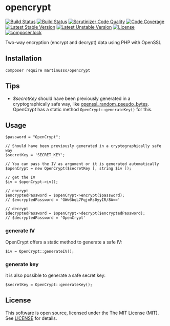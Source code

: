 # opencrypt

[![Build Status](https://travis-ci.org/martinusso/opencrypt.svg?branch=master)](https://travis-ci.org/martinusso/opencrypt)
[![Build Status](https://scrutinizer-ci.com/g/martinusso/opencrypt/badges/build.png?b=master)](https://scrutinizer-ci.com/g/martinusso/opencrypt/build-status/master)
[![Scrutinizer Code Quality](https://scrutinizer-ci.com/g/martinusso/opencrypt/badges/quality-score.png?b=master)](https://scrutinizer-ci.com/g/martinusso/opencrypt/?branch=master)
[![Code Coverage](https://scrutinizer-ci.com/g/martinusso/opencrypt/badges/coverage.png?b=master)](https://scrutinizer-ci.com/g/martinusso/opencrypt/?branch=master)
[![Latest Stable Version](https://poser.pugx.org/martinusso/opencrypt/v/stable)](https://packagist.org/packages/martinusso/opencrypt)
[![Latest Unstable Version](https://poser.pugx.org/martinusso/opencrypt/v/unstable)](https://packagist.org/packages/martinusso/opencrypt)
[![License](https://poser.pugx.org/martinusso/opencrypt/license)](https://packagist.org/packages/martinusso/opencrypt)
[![composer.lock](https://poser.pugx.org/martinusso/opencrypt/composerlock)](https://packagist.org/packages/martinusso/opencrypt)

Two-way encryption (encrypt and decrypt) data using PHP with OpenSSL

## Installation

`composer require martinusso/opencrypt`

## Tips

  - *$secretKey* should have been previously generated in a cryptographically safe way, like [openssl_random_pseudo_bytes](http://php.net/manual/en/function.openssl-random-pseudo-bytes.php). OpenCrypt has a static method `OpenCrypt::generateKey()` for this.

## Usage

```
$password = "OpenCrypt";

// Should have been previously generated in a cryptographically safe way
$secretKey = 'SECRET_KEY';

// You can pass the IV as argument or it is generated automatically
$openCrypt = new OpenCrypt($secretKey [, string $iv ]);

// get the IV
$iv = $openCrypt->iv();

// encrypt
$encryptedPassword = $openCrypt->encrypt($password);
// $encryptedPassword = 'GWw3bqL7FqjmRs0yyIR/8A=='

// decrypt
$decryptedPassword = $openCrypt->decrypt($encryptedPassword);
// $decryptedPassword = 'OpenCrypt'
```

### generate IV

OpenCrypt offers a static method to generate a safe IV:

```
$iv = OpenCrypt::generateIV();
```

### generate key

it is also possible to generate a safe secret key:

```
$secretKey = OpenCrypt::generateKey();
```


## License

This software is open source, licensed under the The MIT License (MIT). See [LICENSE](https://github.com/martinusso/opencrypt/blob/master/LICENSE) for details.
